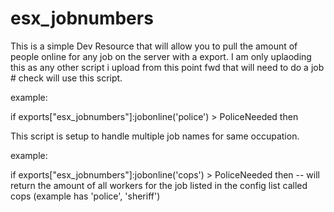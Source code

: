 # esx_jobnumbers

This is a simple Dev Resource that will allow you to pull the amount of people online for any job on the server with a export.  I am only uplaoding this as any other script i upload from this point fwd that will need to do a job # check will use this script.


example: 

if  exports["esx_jobnumbers"]:jobonline('police') > PoliceNeeded then


This script is setup to handle multiple job names for same occupation.

example:

if  exports["esx_jobnumbers"]:jobonline('cops') > PoliceNeeded then  -- will return the amount of all workers for the job listed in the config list called cops (example has  'police', 'sheriff')


